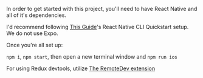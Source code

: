 In order to get started with this project, you'll need to have React Native and all of it's dependencies.

I'd recommend following [This Guide](https://reactnative.dev/docs/environment-setup)'s React Native CLI Quickstart setup. We do not use Expo.

Once you're all set up:

`npm i`, `npm start`, then open a new terminal window and `npm run ios`

For using Redux devtools, utilize [The RemoteDev extension](https://chrome.google.com/webstore/detail/remotedev/faicmgpfiaijcedapokpbdejaodbelph/related)